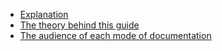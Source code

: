 * [Explanation](/explanation/)
* [The theory behind this guide](theory)
* [The audience of each mode of documentation](audience)